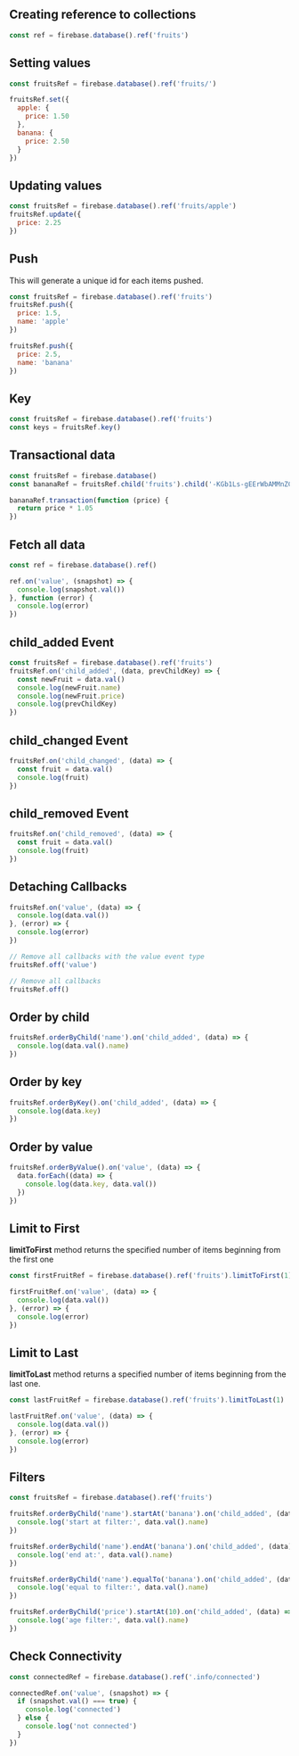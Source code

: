 ## Creating reference to collections

```js
const ref = firebase.database().ref('fruits')
```

## Setting values

```js
const fruitsRef = firebase.database().ref('fruits/')

fruitsRef.set({
  apple: { 
    price: 1.50
  },
  banana: {
    price: 2.50
  }
})
```

## Updating values

```js
const fruitsRef = firebase.database().ref('fruits/apple')
fruitsRef.update({
  price: 2.25
})
```

## Push

This will generate a unique id for each items pushed.

```js
const fruitsRef = firebase.database().ref('fruits')
fruitsRef.push({
  price: 1.5,
  name: 'apple'
})

fruitsRef.push({
  price: 2.5,
  name: 'banana'
})
```

## Key

```js
const fruitsRef = firebase.database().ref('fruits')
const keys = fruitsRef.key()
```

## Transactional data

```js
const fruitsRef = firebase.database()
const bananaRef = fruitsRef.child('fruits').child('-KGb1Ls-gEErWbAMMnZC').child('price')

bananaRef.transaction(function (price) {
  return price * 1.05
})
```

## Fetch all data

```js
const ref = firebase.database().ref()

ref.on('value', (snapshot) => {
  console.log(snapshot.val())
}, function (error) {
  console.log(error)
})
```

## child_added Event

```js
const fruitsRef = firebase.database().ref('fruits')
fruitsRef.on('child_added', (data, prevChildKey) => {
  const newFruit = data.val()
  console.log(newFruit.name)
  console.log(newFruit.price)
  console.log(prevChildKey)
})
```

## child_changed Event

```js
fruitsRef.on('child_changed', (data) => {
  const fruit = data.val()
  console.log(fruit)
})
```

## child_removed Event

```js
fruitsRef.on('child_removed', (data) => {
  const fruit = data.val()
  console.log(fruit)
})
```

## Detaching Callbacks

```js
fruitsRef.on('value', (data) => {
  console.log(data.val())
}, (error) => {
  console.log(error)
})

// Remove all callbacks with the value event type
fruitsRef.off('value')

// Remove all callbacks
fruitsRef.off()
```

## Order by child

```js
fruitsRef.orderByChild('name').on('child_added', (data) => {
  console.log(data.val().name)
})
```

## Order by key

```js
fruitsRef.orderByKey().on('child_added', (data) => {
  console.log(data.key)
})
```

## Order by value

```js
fruitsRef.orderByValue().on('value', (data) => {
  data.forEach((data) => {
    console.log(data.key, data.val())
  })
})
```

## Limit to First

**limitToFirst** method returns the specified number of items beginning from the first one

```js
const firstFruitRef = firebase.database().ref('fruits').limitToFirst(1)

firstFruitRef.on('value', (data) => {
  console.log(data.val())
}, (error) => {
  console.log(error)
})
```

## Limit to Last

**limitToLast** method returns a specified number of items beginning from the last one.

```js
const lastFruitRef = firebase.database().ref('fruits').limitToLast(1)

lastFruitRef.on('value', (data) => {
  console.log(data.val())
}, (error) => {
  console.log(error)
})
```

## Filters

```js
const fruitsRef = firebase.database().ref('fruits')

fruitsRef.orderByChild('name').startAt('banana').on('child_added', (data) => {
  console.log('start at filter:', data.val().name)
})

fruitsRef.orderBychild('name').endAt('banana').on('child_added', (data) => {
  console.log('end at:', data.val().name)
})

fruitsRef.orderByChild('name').equalTo('banana').on('child_added', (data) => {
  console.log('equal to filter:', data.val().name)
})

fruitsRef.orderByChild('price').startAt(10).on('child_added', (data) => {
  console.log('age filter:', data.val().name)
})
```


## Check Connectivity

```js
const connectedRef = firebase.database().ref('.info/connected')

connectedRef.on('value', (snapshot) => {
  if (snapshot.val() === true) {
    console.log('connected')
  } else {
    console.log('not connected')
  }
})
```
